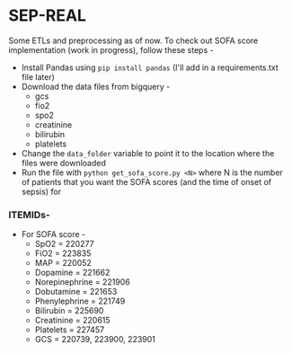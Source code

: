 # SEP-REAL

Some ETLs and preprocessing as of now. To check out SOFA score implementation (work in progress), follow these steps -
* Install Pandas using `pip install pandas` (I'll add in a requirements.txt file later)
* Download the data files from bigquery - 
    -   gcs
    -   fio2
    -   spo2
    -   creatinine
    -   bilirubin
    -   platelets
* Change the `data_folder` variable to point it to the location where the files were downloaded
* Run the file with `python get_sofa_score.py <N>` where N is the number of patients that you want the SOFA scores (and the time of onset of sepsis) for


### ITEMIDs-

* For SOFA score -
    - SpO2 = 220277
    - FiO2 = 223835
    - MAP = 220052
    - Dopamine = 221662
    - Norepinephrine = 221906
    - Dobutamine = 221653
    - Phenylephrine = 221749
    - Bilirubin = 225690
    - Creatinine = 220615
    - Platelets = 227457
    - GCS = 220739, 223900, 223901